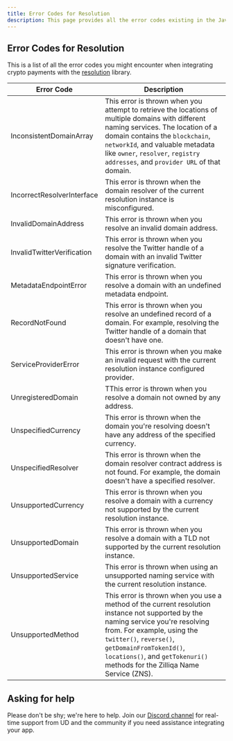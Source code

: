 ```yaml
---
title: Error Codes for Resolution
description: This page provides all the error codes existing in the JavaScript Resolution Library.
---
```


## Error Codes for Resolution

This is a list of all the error codes you might encounter when integrating crypto payments with the [resolution](https://github.com/unstoppabledomains/resolution) library.

| Error Code | Description |
|---|---|
| InconsistentDomainArray | This error is thrown when you attempt to retrieve the locations of multiple domains with different naming services. The location of a domain contains the `blockchain`, `networkId`, and valuable metadata like `owner`, `resolver`, `registry addresses`, and `provider URL` of that domain. |
| IncorrectResolverInterface | This error is thrown when the domain resolver of the current resolution instance is misconfigured. |
| InvalidDomainAddress | This error is thrown when you resolve an invalid domain address. |
| InvalidTwitterVerification | This error is thrown when you resolve the Twitter handle of a domain with an invalid Twitter signature verification. |
| MetadataEndpointError | This error is thrown when you resolve a domain with an undefined metadata endpoint. |
| RecordNotFound | This error is thrown when you resolve an undefined record of a domain. For example, resolving the Twitter handle of a domain that doesn't have one. |
| ServiceProviderError | This error is thrown when you make an invalid request with the current resolution instance configured provider. |
| UnregisteredDomain | TThis error is thrown when you resolve a domain not owned by any address. |
| UnspecifiedCurrency | This error is thrown when the domain you're resolving doesn't have any address of the specified currency. |
| UnspecifiedResolver | This error is thrown when the domain resolver contract address is not found. For example, the domain doesn't have a specified resolver. |
| UnsupportedCurrency | This error is thrown when you resolve a domain with a currency not supported by the current resolution instance. |
| UnsupportedDomain | This error is thrown when you resolve a domain with a TLD not supported by the current resolution instance. |
| UnsupportedService | This error is thrown when using an unsupported naming service with the current resolution instance. |
| UnsupportedMethod | This error is thrown when you use a method of the current resolution instance not supported by the naming service you're resolving from. For example, using the `twitter()`, `reverse()`, `getDomainFromTokenId()`, `locations()`, and `getTokenuri()` methods for the Zilliqa Name Service (ZNS). |

## Asking for help

Please don't be shy; we're here to help. Join our [Discord channel](https://discord.gg/b6ZVxSZ9Hn) for real-time support from UD and the community if you need assistance integrating your app.
